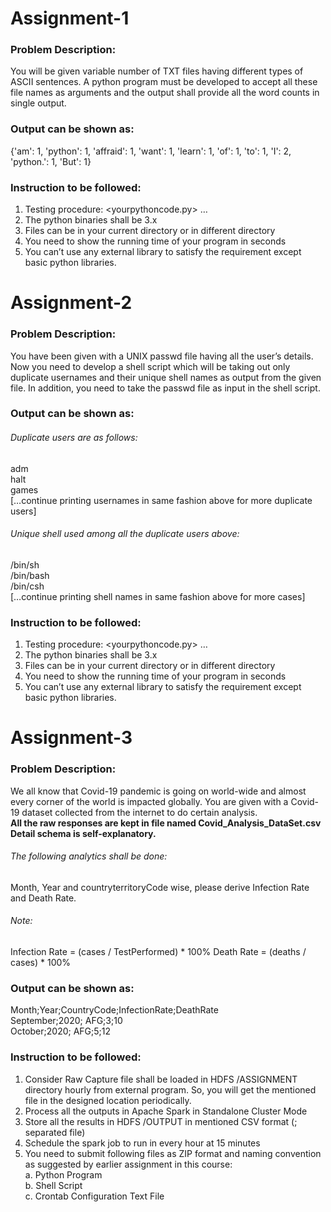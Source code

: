 # Assignment-1
### Problem Description:
You will be given variable number of TXT files having different types of ASCII sentences. A python program must be developed to accept all these file names as arguments 
and the output shall provide all the word counts in single output.
### Output can be shown as:
{'am': 1, 'python': 1, 'affraid': 1, 'want': 1, 'learn': 1, 'of': 1, 'to': 1, 'I': 2, 'python.': 1, 'But': 1}
### Instruction to be followed:
1. Testing procedure: <yourpythoncode.py> <file1> <file2> <file3>…<fileN>
2. The python binaries shall be 3.x
3. Files can be in your current directory or in different directory
4. You need to show the running time of your program in seconds
5. You can’t use any external library to satisfy the requirement except basic python libraries.

# Assignment-2
### Problem Description:
You have been given with a UNIX passwd file having all the user’s details. Now you need to develop a shell script which will be taking out only duplicate usernames and 
their unique shell names as output from the given file. In addition, you need to take the passwd file as input in the shell script.
### Output can be shown as:
###### _Duplicate users are as follows:_  
adm  
halt  
games  
[…continue printing usernames in same fashion above for more duplicate users]  
###### _Unique shell used among all the duplicate users above:_  
/bin/sh  
/bin/bash  
/bin/csh  
[…continue printing shell names in same fashion above for more cases]
### Instruction to be followed:
1. Testing procedure: <yourpythoncode.py> <file1> <file2> <file3>…<fileN>
2. The python binaries shall be 3.x
3. Files can be in your current directory or in different directory
4. You need to show the running time of your program in seconds
5. You can’t use any external library to satisfy the requirement except basic python libraries.

# Assignment-3
### Problem Description:
We all know that Covid-19 pandemic is going on world-wide and almost every corner of the world is impacted globally. You are given with a Covid-19 dataset collected from the 
internet to do certain analysis.  
**All the raw responses are kept in file named Covid_Analysis_DataSet.csv  
Detail schema is self-explanatory.**
###### _The following analytics shall be done:_
Month, Year and countryterritoryCode wise, please derive Infection Rate and Death Rate.  
###### _Note:_
Infection Rate = (cases / TestPerformed) * 100%
Death Rate = (deaths / cases) * 100%

### Output can be shown as:
Month;Year;CountryCode;InfectionRate;DeathRate  
September;2020; AFG;3;10  
October;2020; AFG;5;12  
### Instruction to be followed:
1.	Consider Raw Capture file shall be loaded in HDFS /ASSIGNMENT directory hourly from external program. So, you will get the mentioned file in the designed location 
periodically.
2.	Process all the outputs in Apache Spark in Standalone Cluster Mode
3.	Store all the results in HDFS /OUTPUT in mentioned CSV format (; separated file)
4.	Schedule the spark job to run in every hour at 15 minutes
5.	You need to submit following files as ZIP format and naming convention as suggested by earlier assignment in this course:  
  a.	Python Program  
  b.	Shell Script  
  c.	Crontab Configuration Text File  

